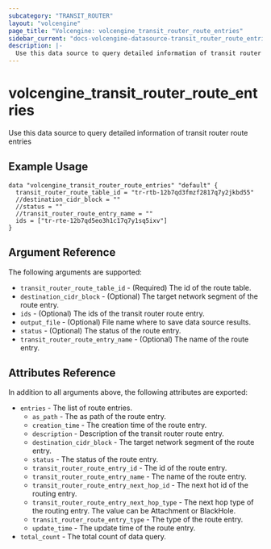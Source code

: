 ```yaml
---
subcategory: "TRANSIT_ROUTER"
layout: "volcengine"
page_title: "Volcengine: volcengine_transit_router_route_entries"
sidebar_current: "docs-volcengine-datasource-transit_router_route_entries"
description: |-
  Use this data source to query detailed information of transit router route entries
---
```

# volcengine_transit_router_route_entries
Use this data source to query detailed information of transit router route entries
## Example Usage
```hcl
data "volcengine_transit_router_route_entries" "default" {
  transit_router_route_table_id = "tr-rtb-12b7qd3fmzf2817q7y2jkbd55"
  //destination_cidr_block = ""
  //status = ""
  //transit_router_route_entry_name = ""
  ids = ["tr-rte-12b7qd5eo3h1c17q7y1sq5ixv"]
}
```
## Argument Reference
The following arguments are supported:
* `transit_router_route_table_id` - (Required) The id of the route table.
* `destination_cidr_block` - (Optional) The target network segment of the route entry.
* `ids` - (Optional) The ids of the transit router route entry.
* `output_file` - (Optional) File name where to save data source results.
* `status` - (Optional) The status of the route entry.
* `transit_router_route_entry_name` - (Optional) The name of the route entry.

## Attributes Reference
In addition to all arguments above, the following attributes are exported:
* `entries` - The list of route entries.
    * `as_path` - The as path of the route entry.
    * `creation_time` - The creation time of the route entry.
    * `description` - Description of the transit router route entry.
    * `destination_cidr_block` - The target network segment of the route entry.
    * `status` - The status of the route entry.
    * `transit_router_route_entry_id` - The id of the route entry.
    * `transit_router_route_entry_name` - The name of the route entry.
    * `transit_router_route_entry_next_hop_id` - The next hot id of the routing entry.
    * `transit_router_route_entry_next_hop_type` - The next hop type of the routing entry. The value can be Attachment or BlackHole.
    * `transit_router_route_entry_type` - The type of the route entry.
    * `update_time` - The update time of the route entry.
* `total_count` - The total count of data query.


